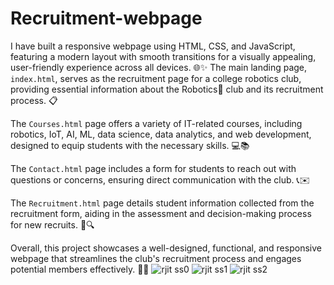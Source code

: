 # Recruitment-webpage
I have built a responsive webpage using HTML, CSS, and JavaScript, featuring a modern layout with smooth transitions for a visually appealing, user-friendly experience across all devices. 🌐✨ The main landing page, `index.html`, serves as the recruitment page for a college robotics club, providing essential information about the Robotics🤖 club and its recruitment process. 📋

The `Courses.html` page offers a variety of IT-related courses, including robotics, IoT, AI, ML, data science, data analytics, and web development, designed to equip students with the necessary skills. 💻📚

The `Contact.html` page includes a form for students to reach out with questions or concerns, ensuring direct communication with the club. 📞✉️

The `Recruitment.html` page details student information collected from the recruitment form, aiding in the assessment and decision-making process for new recruits. 📝🔍

Overall, this project showcases a well-designed, functional, and responsive webpage that streamlines the club's recruitment process and engages potential members effectively. 🚀🎉
![rjit ss0](https://github.com/user-attachments/assets/61095ec6-a134-4a54-83cc-df6317630a9a)
![rjit ss1](https://github.com/user-attachments/assets/b1546c54-334e-46b8-9aa2-4d7e02274e89)
![rjit ss2](https://github.com/user-attachments/assets/6b680a9f-fe21-4580-8993-7db4aeecb3b6)
